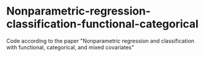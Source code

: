 # Nonparametric-regression-classification-functional-categorical
Code according to the paper "Nonparametric regression and classification with functional, categorical, and mixed covariates"
